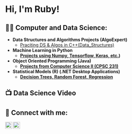 <h1>Hi, I'm Ruby! <br/> 

<h2>👨‍💻 Computer and Data Science:</h2>

- <b>Data Structures and Algorithms Projects (AlgoExpert)</b>
  - [Praciting DS & Algos in C++(Data_Structures)](https://github.com/rubylink/Portfolio/tree/c60a707b17e0715a3e1da6c9cf6345e897265d4f/Data_Structures )<b>
- <b> Machine Learning in Python </b>
  - [Projects using Numpy, Tensorflow, Keras, etc.](https://github.com/rubylink/Portfolio/tree/62dbb0f31b11bf2211bb9c56598405c8a03da3c6/Machine_Learning)) <b>
- <b>Object Oriented Programming (Java)</b>
  - [Projects from Computer Science II (CPSC 231)](https://github.com/rubylink/Portfolio/tree/62dbb0f31b11bf2211bb9c56598405c8a03da3c6/OOP_Java)
- <b>Statistical Models (R) (.NET Desktop Applications)</b>
  - [Decision Trees, Random Forest, Regression](https://github.com/rubylink/Portfolio/tree/62dbb0f31b11bf2211bb9c56598405c8a03da3c6/Bus_Statistical_Models)

<h2>📺 Data Science Video </h2>

<h2> 🤳 Connect with me:</h2>

[<img align="left" alt="JoshMadakor | LinkedIn" width="22px" src="https://cdn.jsdelivr.net/npm/simple-icons@v3/icons/linkedin.svg" />][linkedin]
[<img align="left" alt="JoshMadakor | Instagram" width="22px" src="https://cdn.jsdelivr.net/npm/simple-icons@v3/icons/instagram.svg" />][instagram]

[instagram]: https://www.instagram.com/ruby_link11/?hl=en
[linkedin]: https://www.linkedin.com/in/rubylink/

<!--

Here are some ideas to get you started:

- 🔭 I’m currently working on ...
- 🌱 I’m currently learning ...
- 👯 I’m looking to collaborate on ...
- 🤔 I’m looking for help with ...
- 💬 Ask me about ...
- 📫 How to reach me: ...
- 😄 Pronouns: ...
- ⚡ Fun fact: ...
-->
